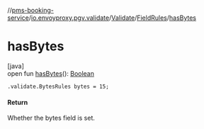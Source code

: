 //[pms-booking-service](../../../../index.md)/[io.envoyproxy.pgv.validate](../../index.md)/[Validate](../index.md)/[FieldRules](index.md)/[hasBytes](has-bytes.md)

# hasBytes

[java]\
open fun [hasBytes](has-bytes.md)(): [Boolean](https://kotlinlang.org/api/core/kotlin-stdlib/kotlin/-boolean/index.html)

`.validate.BytesRules bytes = 15;`

#### Return

Whether the bytes field is set.